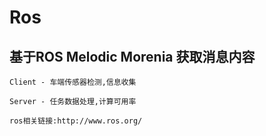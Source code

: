 # Ros 

## 基于ROS Melodic Morenia 获取消息内容

    Client - 车端传感器检测,信息收集

    Server - 任务数据处理,计算可用率
    
    ros相关链接:http://www.ros.org/
